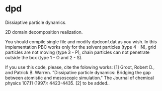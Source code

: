 # dpd

Dissiaptive particle dynamics.

2D domain decomposition realization.

You should compile single file and modify dpdconf.dat as you wish.
In this implementation PBC works only for the solvent particles (type 4 - N), grid particles are not moving (type 3 - P), chain particles can not penetrate outside the box (type 1 - O and 2 - S).

If you use this code, please, cite the folowing works:
[1] Groot, Robert D., and Patrick B. Warren. "Dissipative particle dynamics: Bridging the gap between atomistic and mesoscopic simulation." The Journal of chemical physics 107.11 (1997): 4423-4435.
[2] to be added..
